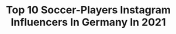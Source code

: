 ---
title: Top 10 Soccer-Players Instagram Influencers In Germany In 2021
description: >-
  Find top soccer-players Instagram influencers in Germany in 2021. Most popular hashtags: #football #soccer #bundesliga.
platform: Instagram
hits: 22
text_top: Analyze the top-rated Instagram influencers on inBeat.
text_bottom: inBeat has 22 Instagram influencers like this in Germany for you to work with.
profiles:
  - username: "marvinmehlem6"
    fullname: >-
      Marvin Mehlem
    bio: >-
      Soccer player for SV Darmstadt 98 🔵⚪️
    location: "Germany"
    followers: 8984
    engagement: 1276
    commentsToLikes: 0.010970
    id: ckap30e2y13ld0i7825zdlz7k
    verified: true
    hashtags: "#ngu, #ago"
  - username: "tayganegehankaplan64"
    fullname: >-
      Taygan Kaplan T E K 64
    bio: >-
      Name: @tayganegehankaplan64 👦🏻 Profession: Youth Soccer Player DSC99 ⚽️ official account 🥅 #tek64 Tiger 🐅🧿 #düsseldorf #ratingen #uerdingen #uşak
    location: "Germany"
    followers: 2416
    engagement: 636
    commentsToLikes: 0.041294
    id: ck9wej65nkias0j783qlt3lwc
    verified: false
    hashtags: "#sport, #laliga, #du, #milano"
  - username: "jan_mauersberger"
    fullname: >-
      Jan Mauersberger
    bio: >-
      💥 marketing at @tsv1860 🎙 commentator #löwenradio & host #löwenpodcast ⚽️ former pro soccer player 📚 media & communication 🏡 based in #munich
    location: "Germany"
    followers: 9134
    engagement: 618
    commentsToLikes: 0.012298
    id: ck0ty3su6li7o0i19txgvyxd0
    verified: false
    hashtags: "#fun, #monacomauer, #radio, #webradio"
  - username: "laurafreigang"
    fullname: >-
      Laura Freigang
    bio: >-
      pro soccer player for @1.ffcfrankfurt eat yo veggies
    location: "Germany"
    followers: 8337
    engagement: 1340
    commentsToLikes: 0.017259
    id: ck5pwq7e6o1oa0i11osgonk7i
    verified: true
    hashtags: "#sundays, #score, #underdog, #trainingslager"
  - username: "felixcasa"
    fullname: >-
      Felix
    bio: >-
      freekickerz member @teamfk tiktok: felixcasa 450k + soccerplayer | sportsman | content creator brand ambassador @soschmeckterfolg ——————————————
    location: "Germany"
    followers: 30331
    engagement: 1656
    commentsToLikes: 0.025698
    id: ck5hnb6xtnhrw0i11q0pgjsbk
    verified: true
    hashtags: "#funny, #soccer, #werbung, #football"
  - username: "thisismiri__"
    fullname: >-
      Miri ⚡️🏋🏽‍♀️⚽️🏃‍♀️
    bio: >-
      Personaltraining & Groupfitness Soccerplayer & Athletictrainer ⚽️ Bootcamps in Frankfurt 📍 Sportscience 👩‍🎓 @myproteinde [-32% mit Mirimyp] ⬇️
    location: "Germany"
    followers: 126238
    engagement: 208
    commentsToLikes: 0.030875
    id: ckaoycj9rgxsv0i788b0va8ev
    verified: false
    hashtags: "#fitfamgermany, #girlswholift, #prettylittleiiinspo, #gym"
  - username: "_fotoni"
    fullname: >-
      Toni Rohmann
    bio: >-
      📍 Rostock - Berlin 📸 @toni_rohmann 📸 @hansarostock 🗞 Zum Artikel.⤵️
    location: "Germany"
    followers: 9703
    engagement: 1184
    commentsToLikes: 0.005918
    id: ck0vxb4yuy1ja0i19kf2080gm
    verified: false
    hashtags: "#mv, #ostsee, #fussball, #fch"
  - username: "samirasamii_official_page"
    fullname: >-
      Dr. Samira Samii - دكتر سميعى
    bio: >-
      Dr. MBA-Sportmanagement Ambassador @p_mertesacker Foundation Woman of the year 2012/2014/2017 Fashion Icon 2017,2018,2019 Charity Lady All Posts ©️
    location: "Germany"
    followers: 1086791
    engagement: 190
    commentsToLikes: 0.000000
    id: ck5zymm7za57j0i14oqec5xej
    verified: true
    hashtags: "#soccerworld, #beauty, #samirasamii, #soccerlife"
  - username: "frey_michi"
    fullname: >-
      MICHI FREY
    bio: >-
      Management: @soccer.mondial Football player for @fenerbahce
    location: "Germany"
    followers: 290075
    engagement: 293
    commentsToLikes: 0.022797
    id: ck0ubx6xffgmn0i19dpsmfzm0
    verified: true
    hashtags: "#derclublebt, #immerweiternachvorn, #fcn"
  - username: "moanesdabbur"
    fullname: >-
      Moanes Dabbur
    bio: >-
      Professional football player of @tsghoffenheim ⚽️ Management: @soccer.mondial 💼 & @nim.group 💼 #Familyfirst ثقة في الله نجاح☝🏻
    location: "Germany"
    followers: 124269
    engagement: 785
    commentsToLikes: 0.010214
    id: ck5hm7m1elglz0i11yuvuxc3c
    verified: true
    hashtags: "#blackouttuesday, #1stanniversary, #22, #20"
---